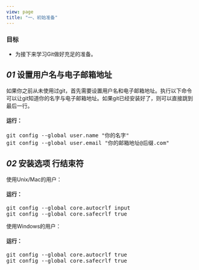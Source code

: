 ```yaml
---
view: page
title: "一、初始准备"
---
```


<h3>目标</h3>

<ul><li>为接下来学习Git做好充足的准备。</li></ul>

<h2><em>01</em> 设置用户名与电子邮箱地址</h2>

<p>如果你之前从未使用过git，首先需要设置用户名和电子邮箱地址。执行以下命令可以让git知道你的名字与电子邮箱地址。如果git已经安装好了，则可以直接跳到最后一行。</p>

<h4 class="h4-pre">运行：</h4>

<pre class="instructions">git config --global user.name "你的名字"
git config --global user.email "你的邮箱地址@后缀.com"</pre>

<h2><em>02</em> 安装选项 行结束符</h2>

<p>使用Unix/Mac的用户：</p>

<h4 class="h4-pre">运行：</h4>

<pre class="instructions">git config --global core.autocrlf input
git config --global core.safecrlf true</pre>

<p>使用Windows的用户：</p>

<h4 class="h4-pre">运行：</h4>

<pre class="instructions">git config --global core.autocrlf true
git config --global core.safecrlf true</pre>

